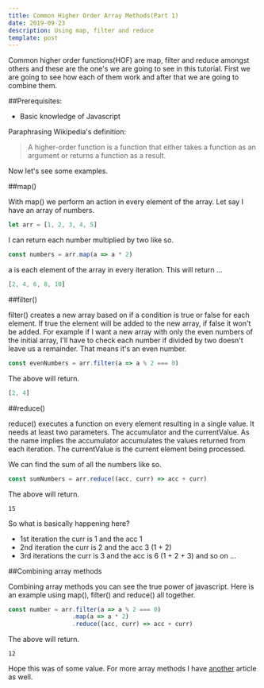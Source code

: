 ```yaml
---
title: Common Higher Order Array Methods(Part 1)
date: 2019-09-23
description: Using map, filter and reduce
template: post
---
```


Common higher order functions(HOF) are map, filter and reduce amongst others and these are the one's we are going to see in this tutorial.
First we are going to see how each of them work and after that we are going to combine them.

##Prerequisites:

- Basic knowledge of Javascript

Paraphrasing Wikipedia's definition:

> A higher-order function is a function that either takes a function as an argument or returns a function as a result.

Now let's see some examples.

##map()

With <span class="highlight-in-text">map()</span> we perform an action in every element of the array.
Let say I have an array of numbers.

```javascript
let arr = [1, 2, 3, 4, 5]
```

 I can return each number multiplied by two like so.

```javascript
const numbers = arr.map(a => a * 2)
```

<span class="highlight-in-text">a</span> is each element of the array in every iteration. 
This will return ...

```javascript
[2, 4, 6, 8, 10]
```

##filter()

<span class="highlight-in-text">filter()</span> creates a new array based on if a condition is true or false for each element. If true the element will be added to the new array, if false it won't be added.
For example if I want a new array with only the even numbers of the initial array, I'll have to check each number if divided by two doesn't leave us a remainder. 
That means it's an even number.

```javascript
const evenNumbers = arr.filter(a => a % 2 === 0)
```

The above will return.

```javascript
[2, 4]
```

##reduce()

<span class="highlight-in-text">reduce()</span> executes a function on every element resulting in a single value. It needs at least two parameters. The <span class="highlight-in-text">accumulator</span> and the <span class="highlight-in-text">currentValue</span>. As the name implies the <span class="highlight-in-text">accumulator</span> accumulates the values returned from each iteration. The <span class="highlight-in-text">currentValue</span> is the current element being processed.

We can find the sum of all the numbers like so.

```javascript
const sumNumbers = arr.reduce((acc, curr) => acc + curr)
```

The above will return.

```
15
```

So what is basically happening here?

- 1st iteration the <span class="highlight-in-text">curr</span> is 1 and the <span class="highlight-in-text">acc</span> 1
- 2nd iteration the <span class="highlight-in-text">curr</span> is 2 and the <span class="highlight-in-text">acc</span> 3 (1 + 2)
- 3rd iterations the <span class="highlight-in-text">curr</span> is 3 and the <span class="highlight-in-text">acc</span> is 6 (1 + 2 + 3)
and so on ...

##Combining array methods

Combining array methods you can see the true power of javascript. 
Here is an example using <span class="highlight-in-text">map()</span>, <span class="highlight-in-text">filter()</span> and <span class="highlight-in-text">reduce()</span> all together.

```javascript
const number = arr.filter(a => a % 2 === 0)
                  .map(a => a * 2)
                  .reduce((acc, curr) => acc + curr)
```

The above will return.

```
12
```

Hope this was of some value.
For more array methods I have [another](https://www.johnraptis.dev/) article as well.